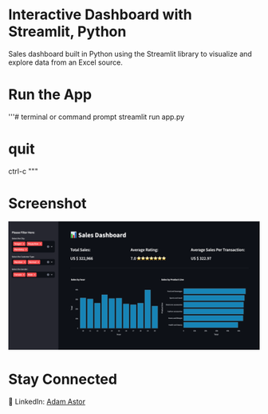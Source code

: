 # Interactive Dashboard with Streamlit, Python
Sales dashboard built in Python using the Streamlit library to visualize and explore data from an Excel source.

# Run the App
'''# terminal or command prompt
streamlit run app.py

# quit
ctrl-c
"""

# Screenshot
![](https://github.com/adamastor1/Supermarket-Dashboard/blob/main/dashboard_screenshot1.png)

# Stay Connected
:briefcase: LinkedIn: [Adam Astor](https://www.linkedin.com/in/adamastor/)
